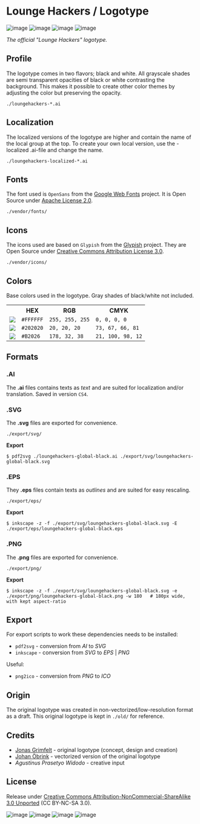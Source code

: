# Lounge Hackers / Logotype

![image](https://raw.github.com/loungehackers/logotype/master/export/png/loungehackers-global-black-180x174.png)
![image](https://raw.github.com/loungehackers/logotype/master/export/png/loungehackers-global-white-180x174.png)
![image](https://raw.github.com/loungehackers/logotype/master/export/png/loungehackers-local-sthlm-black-180x194.png)
![image](https://raw.github.com/loungehackers/logotype/master/export/png/loungehackers-local-sthlm-white-180x194.png)

*The official "Lounge Hackers" logotype.*


## Profile

The logotype comes in two flavors; black and white. All grayscale shades are semi transparent opacities of black or white contrasting the background. This makes it possible to create other color themes by adjusting the color but preserving the opacity.

`./loungehackers-*.ai`


## Localization

The localized versions of the logotype are higher and contain the name of the local group at the top. To create your own local version, use the -localized .ai-file and change the name.

`./loungehackers-localized-*.ai`


## Fonts

The font used is `OpenSans` from the [Google Web Fonts](http://google.com/webfonts/) project. It is Open Source under [Apache License 2.0](http://apache.org/licenses/LICENSE-2.0.txt).

`./vendor/fonts/`


## Icons

The icons used are based on `Glypish` from the [Glypish](http://glypish.com/) project. They are Open Source under [Creative Commons Attribution License 3.0](http://creativecommons.org/licenses/by/3.0/).

`./vendor/icons/`


## Colors

Base colors used in the logotype. Gray shades of black/white not included.

<table>
  <tr>
    <th></th>
    <th>HEX</th>
    <th>RGB</th>
    <th>CMYK</th>
  </tr>
  <tr>
    <td><img src="http://placehold.it/40x40/ffffff/ffffff"></td>
    <td><code>#FFFFFF</code></td>
    <td><code>255, 255, 255</code></td>
    <td><code>0, 0, 0, 0</code></td>
  </tr>
  <tr>
    <td><img src="http://placehold.it/40x40/202020/202020"></td>
    <td><code>#202020</code></td>
    <td><code>20, 20, 20</code></td>
    <td><code>73, 67, 66, 81</code></td>
  </tr>
  <tr>
    <td><img src="http://placehold.it/40x40/B2026/B2026"></td>
    <td><code>#B2026</code></td>
    <td><code>178, 32, 38</code></td>
    <td><code>21, 100, 98, 12</code></td>
  </tr>
</table>


## Formats


### .AI

The **.ai** files contains texts as *text* and are suited for localization and/or translation. Saved in version `CS4`.


### .SVG

The **.svg** files are exported for convenience.

`./export/svg/`

**Export**

```
$ pdf2svg ./loungehackers-global-black.ai ./export/svg/loungehackers-global-black.svg
```


### .EPS

They **.eps** files contain texts as *outlines* and are suited for easy rescaling.

`./export/eps/`

**Export**

```
$ inkscape -z -f ./export/svg/loungehackers-global-black.svg -E ./export/eps/loungehackers-global-black.eps
```


### .PNG

The **.png** files are exported for convenience.

`./export/png/`

**Export**

```
$ inkscape -z -f ./export/svg/loungehackers-global-black.svg -e ./export/png/loungehackers-global-black.png -w 180   # 180px wide, with kept aspect-ratio
```


## Export

For export scripts to work these dependencies needs to be installed:

* `pdf2svg` - conversion from *AI* to *SVG*
* `inkscape` - conversion from *SVG* to *EPS* | *PNG*

Useful:

* `png2ico` - conversion from *PNG* to *ICO*


## Origin

The original logotype was created in non-vectorized/low-resolution format as a draft. This original logotype is kept in `./old/` for reference.


## Credits

* [Jonas Grimfelt](http://github.com/grimen) - original logotype (concept, design and creation)
* [Johan Öbrink](http://github.com/JohanObrink) - vectorized version of the original logotype
* *Agustinus Prasetyo Widodo* - creative input


## License

Release under [Creative Commons Attribution-NonCommercial-ShareAlike 3.0 Unported](http://creativecommons.org/licenses/by-nc-sa/3.0/) (CC BY-NC-SA 3.0).

![image](http://creativecommons.org/wp-content/themes/creativecommons.org/images/chooser_cc.png)
![image](http://creativecommons.org/wp-content/themes/creativecommons.org/images/chooser_by.png)
![image](http://creativecommons.org/wp-content/themes/creativecommons.org/images/chooser_nc.png)
![image](http://creativecommons.org/wp-content/themes/creativecommons.org/images/chooser_sa.png)
